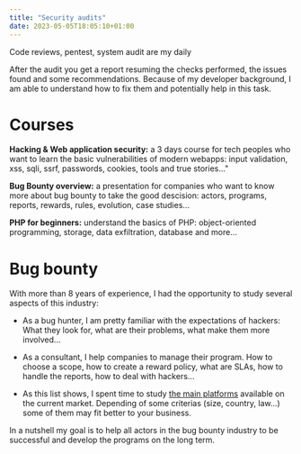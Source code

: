 ```yaml
---
title: "Security audits"
date: 2023-05-05T18:05:10+01:00
---
```



Code reviews, pentest, system audit are my daily

After the audit you get a report resuming the checks performed, the issues found and some recommendations.
Because of my developer background, I am able to understand how to fix them and potentially help in this task.


# Courses

<b>Hacking & Web application security:</b> a 3 days course for tech peoples who want to  learn the basic vulnerabilities of modern webapps: input validation, xss, sqli, ssrf, passwords, cookies, tools and true stories..."								

<b>Bug Bounty overview:</b> a presentation for companies who want to know more about bug bounty to take the good descision: actors, programs, reports, rewards, rules, evolution, case studies...								

<b>PHP for beginners:</b> understand the basics of PHP: object-oriented programming, storage, data exfiltration, database and more...								


# Bug bounty

With more than 8 years of experience, I had the opportunity to study several aspects of this industry:

- As a bug hunter, I am pretty familiar with the expectations of hackers:
What they look for, what are their problems, what make them more involved...

- As a consultant, I help companies to manage their program.
How to choose a scope, how to create a reward policy, what are SLAs, how to handle the reports, how to deal with hackers...

- As this list shows, I spent time to study [the main platforms](https://github.com/disclose/bug-bounty-platforms) available on the current market.
Depending of some criterias (size, country, law...) some of them may fit better to your business.

In a nutshell my goal is to help all actors in the bug bounty industry to be successful and develop the programs on the long term.
